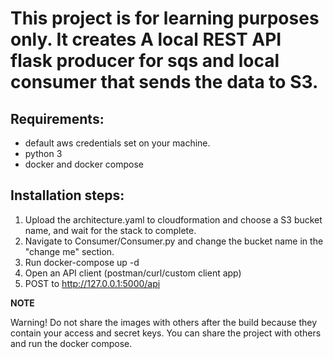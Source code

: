 # This project is for learning purposes only. It creates A local REST API flask producer for sqs and local consumer that sends the data to S3.

## Requirements:

* default aws credentials set on your machine.
* python 3
* docker and docker compose

## Installation steps:

1. Upload the architecture.yaml to cloudformation and choose a S3 bucket name, and wait for the stack to complete.
2. Navigate to Consumer/Consumer.py and change the bucket name in the "change me" section.
3. Run docker-compose up -d
4. Open an API client (postman/curl/custom client app)
5. POST to http://127.0.0.1:5000/api

**NOTE**

Warning!
Do not share the images with others after the build because they contain your access and secret keys.
You can share the project with others and run the docker compose.